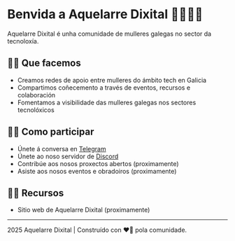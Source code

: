 # Benvida a Aquelarre Dixital 👩‍💻🧙‍♀️

Aquelarre Dixital é unha comunidade de mulleres galegas no sector da tecnoloxía.

## ✊🏽 Que facemos
- Creamos redes de apoio entre mulleres do ámbito tech en Galicia
- Compartimos coñecemento a través de eventos, recursos e colaboración
- Fomentamos a visibilidade das mulleres galegas nos sectores tecnolóxicos

## 🤲🏽 Como participar
- Únete á conversa en [Telegram](https://t.me/+3z1Mprgy0qo2ZTNk)
- Únete ao noso servidor de [Discord](https://discord.gg/RqGRCnNA)
- Contribúe aos nosos proxectos abertos (proximamente)
- Asiste aos nosos eventos e obradoiros (proximamente)

## ✍🏽 Recursos
- Sitio web de Aquelarre Dixital (proximamente)

---
2025 Aquelarre Dixital | Construído con ❤️‍🔥 pola comunidade.
